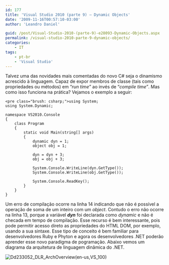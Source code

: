 ```yaml
---
id: 177
title: 'Visual Studio 2010 (parte 9) – Dynamic Objects'
date: '2009-11-16T00:57:10-03:00'
author: 'Leandro Daniel'

guid: /post/Visual-Studio-2010-(parte-9)-e28093-Dynamic-Objects.aspx
permalink: /visual-studio-2010-parte-9-dynamic-objects/
categories:
    - IT
tags:
    - pt-br
    - 'Visual Studio'
---
```


Talvez uma das novidades mais comentadas do novo C# seja o dinamismo acrescido à linguagem. Capaz de expor membros de classe (tais como propriedades ou métodos) em “*run time”* ao invés de “*compile time”*. Mas como isso funciona na prática? Vejamos o exemplo a seguir:

```
<pre class="brush: csharp;">using System;
using System.Dynamic;

namespace VS2010.Console
{
    class Program
    {
        static void Main(string[] args)
        {
            dynamic dyn = 1;
            object obj = 1;

            dyn = dyn + 3;
            obj = obj + 3;

            System.Console.WriteLine(dyn.GetType());
            System.Console.WriteLine(obj.GetType());

            System.Console.ReadKey();
        }
    }
}
```

Um erro de compilação ocorre na linha 14 indicando que não é possível a operação de soma de um inteiro com um *object*. Contudo o erro não ocorre na linha 13, porque a variável ***dyn*** foi declarada como *dynamic* e não é checada em tempo de compilação. Esse recurso é bem interessante, pois pode permitir acesso direto as propriedades do HTML DOM, por exemplo, usando a sua sintaxe. Esse tipo de conceito é bem familiar para desenvolvedores Ruby e Phyton e agora os desenvolvedores .NET poderão aprender esse novo paradigma de pogramação. Abaixo vemos um diagrama da arquitetura de linguagem dinâmica do .NET.

![Dd233052_DLR_ArchOverview(en-us,VS_100)](http://leandrodaniel.com/pics/WindowsLiveWriter/VisualStudio2010parte9DynamicObjects/2ED4648C/Dd233052_DLR_ArchOverviewenusVS_100.png "Dd233052_DLR_ArchOverview(en-us,VS_100)")
